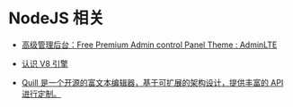 # NodeJS 相关

* [高级管理后台：Free Premium Admin control Panel Theme : AdminLTE](https://github.com/almasaeed2010/AdminLTE)

* [认识 V8 引擎](https://zhuanlan.zhihu.com/p/27628685)

* [Quill 是一个开源的富文本编辑器，基于可扩展的架构设计，提供丰富的 API 进行定制。](https://gitee.com/mirrors/quill)
